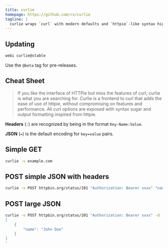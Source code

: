 ```yaml
---
title: curlie
homepage: https://github.com/rs/curlie
tagline: |
  curlie wraps `curl` with modern defaults and `httpie`-like syntax highlighting
---
```


## Updating

```bash
webi curlie@stable
```

Use the `@beta` tag for pre-releases.

## Cheat Sheet

> If you like the interface of HTTPie but miss the features of curl, curlie is
> what you are searching for. Curlie is a frontend to curl that adds the ease of
> use of httpie, without compromising on features and performance. All curl
> options are exposed with syntax sugar and output formatting inspired from
> httpie.

**Headers** (`:`) are recognized by being in the format `Key-Name:Value`.

**JSON** (`=`) is the default encoding for `key=value` pairs.

## Simple GET

```bash
curlie -v example.com
```

## POST simple JSON with headers

```bash
curlie -v POST httpbin.org/status/201 "Authorization: Bearer xxxx" "name=John Doe"
```

## POST large JSON

```bash
curlie -v POST httpbin.org/status/201 "Authorization: Bearer xxxx" -d '
[
    {
        "name": "John Doe"
    }
]
'
```
